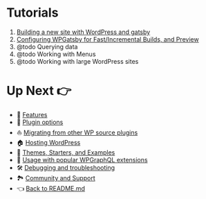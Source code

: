 # Tutorials

1. [Building a new site with WordPress and gatsby](./building-a-new-site-wordpress-and-gatsby.md)
2. [Configuring WPGatsby for Fast/Incremental Builds, and Preview](./configuring-wp-gatsby.md)
3. @todo Querying data
4. @todo Working with Menus
5. @todo Working with large WordPress sites



# Up Next :point_right:

- :feet: [Features](../features/index.md)
- :electric_plug: [Plugin options](../plugin-options.md)
- :boat: [Migrating from other WP source plugins](../migrating-from-other-wp-source-plugins.md)
- :house: [Hosting WordPress](../hosting.md)
- :athletic_shoe: [Themes, Starters, and Examples](../themes-starters-examples.md)
-  :medal_sports: [Usage with popular WPGraphQL extensions](../usage-with-popular-wp-graphql-extensions.md)
- :hammer_and_wrench: [Debugging and troubleshooting](../debugging-and-troubleshooting.md)
- :national_park: [Community and Support](../community-and-support.md)
- :point_left: [Back to README.md](../README.md)

